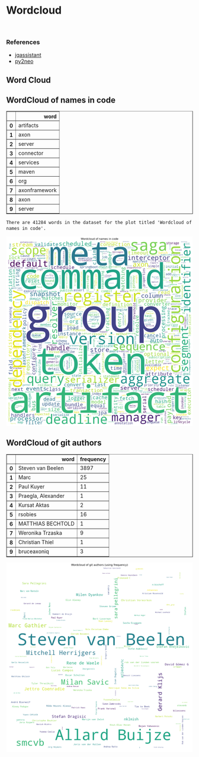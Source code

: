 # Wordcloud
<br>  

### References
- [jqassistant](https://jqassistant.org)
- [py2neo](https://py2neo.org/2021.1/)





## Word Cloud

## WordCloud of names in code




<div>
<table border="1" class="dataframe">
  <thead>
    <tr style="text-align: right;">
      <th></th>
      <th>word</th>
    </tr>
  </thead>
  <tbody>
    <tr>
      <th>0</th>
      <td>artifacts</td>
    </tr>
    <tr>
      <th>1</th>
      <td>axon</td>
    </tr>
    <tr>
      <th>2</th>
      <td>server</td>
    </tr>
    <tr>
      <th>3</th>
      <td>connector</td>
    </tr>
    <tr>
      <th>4</th>
      <td>services</td>
    </tr>
    <tr>
      <th>5</th>
      <td>maven</td>
    </tr>
    <tr>
      <th>6</th>
      <td>org</td>
    </tr>
    <tr>
      <th>7</th>
      <td>axonframework</td>
    </tr>
    <tr>
      <th>8</th>
      <td>axon</td>
    </tr>
    <tr>
      <th>9</th>
      <td>server</td>
    </tr>
  </tbody>
</table>
</div>



    There are 41284 words in the dataset for the plot titled 'Wordcloud of names in code'.



    
![png](Wordcloud_files/Wordcloud_14_1.png)
    


## WordCloud of git authors




<div>
<table border="1" class="dataframe">
  <thead>
    <tr style="text-align: right;">
      <th></th>
      <th>word</th>
      <th>frequency</th>
    </tr>
  </thead>
  <tbody>
    <tr>
      <th>0</th>
      <td>Steven van Beelen</td>
      <td>3897</td>
    </tr>
    <tr>
      <th>1</th>
      <td>Marc</td>
      <td>25</td>
    </tr>
    <tr>
      <th>2</th>
      <td>Paul Kuyer</td>
      <td>11</td>
    </tr>
    <tr>
      <th>3</th>
      <td>Praegla, Alexander</td>
      <td>1</td>
    </tr>
    <tr>
      <th>4</th>
      <td>Kursat Aktas</td>
      <td>2</td>
    </tr>
    <tr>
      <th>5</th>
      <td>rsobies</td>
      <td>16</td>
    </tr>
    <tr>
      <th>6</th>
      <td>MATTHIAS BECHTOLD</td>
      <td>1</td>
    </tr>
    <tr>
      <th>7</th>
      <td>Weronika Trzaska</td>
      <td>9</td>
    </tr>
    <tr>
      <th>8</th>
      <td>Christian Thiel</td>
      <td>1</td>
    </tr>
    <tr>
      <th>9</th>
      <td>bruceaxoniq</td>
      <td>3</td>
    </tr>
  </tbody>
</table>
</div>




    
![png](Wordcloud_files/Wordcloud_17_0.png)
    

